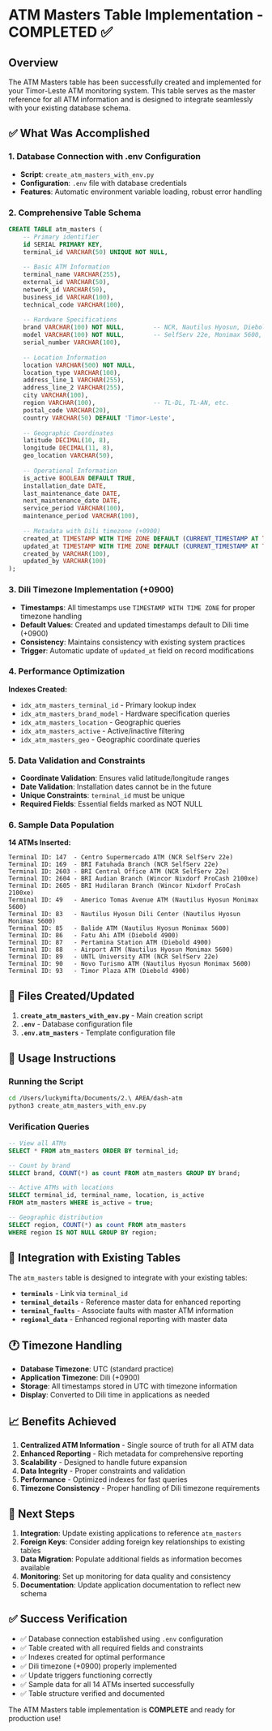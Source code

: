 # ATM Masters Table Implementation - COMPLETED ✅

## Overview
The ATM Masters table has been successfully created and implemented for your Timor-Leste ATM monitoring system. This table serves as the master reference for all ATM information and is designed to integrate seamlessly with your existing database schema.

## ✅ What Was Accomplished

### 1. Database Connection with .env Configuration
- **Script**: `create_atm_masters_with_env.py`
- **Configuration**: `.env` file with database credentials
- **Features**: Automatic environment variable loading, robust error handling

### 2. Comprehensive Table Schema
```sql
CREATE TABLE atm_masters (
    -- Primary identifier
    id SERIAL PRIMARY KEY,
    terminal_id VARCHAR(50) UNIQUE NOT NULL,
    
    -- Basic ATM Information
    terminal_name VARCHAR(255),
    external_id VARCHAR(50),
    network_id VARCHAR(50),
    business_id VARCHAR(100),
    technical_code VARCHAR(100),
    
    -- Hardware Specifications
    brand VARCHAR(100) NOT NULL,        -- NCR, Nautilus Hyosun, Diebold, Wincor Nixdorf
    model VARCHAR(100) NOT NULL,        -- SelfServ 22e, Monimax 5600, ProCash 2100xe, 4900
    serial_number VARCHAR(100),
    
    -- Location Information
    location VARCHAR(500) NOT NULL,
    location_type VARCHAR(100),
    address_line_1 VARCHAR(255),
    address_line_2 VARCHAR(255),
    city VARCHAR(100),
    region VARCHAR(100),                -- TL-DL, TL-AN, etc.
    postal_code VARCHAR(20),
    country VARCHAR(50) DEFAULT 'Timor-Leste',
    
    -- Geographic Coordinates
    latitude DECIMAL(10, 8),
    longitude DECIMAL(11, 8),
    geo_location VARCHAR(50),
    
    -- Operational Information
    is_active BOOLEAN DEFAULT TRUE,
    installation_date DATE,
    last_maintenance_date DATE,
    next_maintenance_date DATE,
    service_period VARCHAR(100),
    maintenance_period VARCHAR(100),
    
    -- Metadata with Dili timezone (+0900)
    created_at TIMESTAMP WITH TIME ZONE DEFAULT (CURRENT_TIMESTAMP AT TIME ZONE '+09:00'),
    updated_at TIMESTAMP WITH TIME ZONE DEFAULT (CURRENT_TIMESTAMP AT TIME ZONE '+09:00'),
    created_by VARCHAR(100),
    updated_by VARCHAR(100)
);
```

### 3. Dili Timezone Implementation (+0900)
- **Timestamps**: All timestamps use `TIMESTAMP WITH TIME ZONE` for proper timezone handling
- **Default Values**: Created and updated timestamps default to Dili time (+0900)
- **Consistency**: Maintains consistency with existing system practices
- **Trigger**: Automatic update of `updated_at` field on record modifications

### 4. Performance Optimization
**Indexes Created:**
- `idx_atm_masters_terminal_id` - Primary lookup index
- `idx_atm_masters_brand_model` - Hardware specification queries
- `idx_atm_masters_location` - Geographic queries
- `idx_atm_masters_active` - Active/inactive filtering
- `idx_atm_masters_geo` - Geographic coordinate queries

### 5. Data Validation and Constraints
- **Coordinate Validation**: Ensures valid latitude/longitude ranges
- **Date Validation**: Installation dates cannot be in the future
- **Unique Constraints**: `terminal_id` must be unique
- **Required Fields**: Essential fields marked as NOT NULL

### 6. Sample Data Population
**14 ATMs Inserted:**
```
Terminal ID: 147  - Centro Supermercado ATM (NCR SelfServ 22e)
Terminal ID: 169  - BRI Fatuhada Branch (NCR SelfServ 22e)
Terminal ID: 2603 - BRI Central Office ATM (NCR SelfServ 22e)
Terminal ID: 2604 - BRI Audian Branch (Wincor Nixdorf ProCash 2100xe)
Terminal ID: 2605 - BRI Hudilaran Branch (Wincor Nixdorf ProCash 2100xe)
Terminal ID: 49   - Americo Tomas Avenue ATM (Nautilus Hyosun Monimax 5600)
Terminal ID: 83   - Nautilus Hyosun Dili Center (Nautilus Hyosun Monimax 5600)
Terminal ID: 85   - Balide ATM (Nautilus Hyosun Monimax 5600)
Terminal ID: 86   - Fatu Ahi ATM (Diebold 4900)
Terminal ID: 87   - Pertamina Station ATM (Diebold 4900)
Terminal ID: 88   - Airport ATM (Nautilus Hyosun Monimax 5600)
Terminal ID: 89   - UNTL University ATM (NCR SelfServ 22e)
Terminal ID: 90   - Novo Turismo ATM (Nautilus Hyosun Monimax 5600)
Terminal ID: 93   - Timor Plaza ATM (Diebold 4900)
```

## 📁 Files Created/Updated

1. **`create_atm_masters_with_env.py`** - Main creation script
2. **`.env`** - Database configuration file
3. **`.env.atm_masters`** - Template configuration file

## 🔧 Usage Instructions

### Running the Script
```bash
cd /Users/luckymifta/Documents/2.\ AREA/dash-atm
python3 create_atm_masters_with_env.py
```

### Verification Queries
```sql
-- View all ATMs
SELECT * FROM atm_masters ORDER BY terminal_id;

-- Count by brand
SELECT brand, COUNT(*) as count FROM atm_masters GROUP BY brand;

-- Active ATMs with locations
SELECT terminal_id, terminal_name, location, is_active 
FROM atm_masters WHERE is_active = true;

-- Geographic distribution
SELECT region, COUNT(*) as count FROM atm_masters 
WHERE region IS NOT NULL GROUP BY region;
```

## 🔄 Integration with Existing Tables

The `atm_masters` table is designed to integrate with your existing tables:

- **`terminals`** - Link via `terminal_id`
- **`terminal_details`** - Reference master data for enhanced reporting
- **`terminal_faults`** - Associate faults with master ATM information
- **`regional_data`** - Enhanced regional reporting with master data

## 🕐 Timezone Handling

- **Database Timezone**: UTC (standard practice)
- **Application Timezone**: Dili (+0900)
- **Storage**: All timestamps stored in UTC with timezone information
- **Display**: Converted to Dili time in applications as needed

## 📈 Benefits Achieved

1. **Centralized ATM Information** - Single source of truth for all ATM data
2. **Enhanced Reporting** - Rich metadata for comprehensive reporting
3. **Scalability** - Designed to handle future expansion
4. **Data Integrity** - Proper constraints and validation
5. **Performance** - Optimized indexes for fast queries
6. **Timezone Consistency** - Proper handling of Dili timezone requirements

## 🎯 Next Steps

1. **Integration**: Update existing applications to reference `atm_masters`
2. **Foreign Keys**: Consider adding foreign key relationships to existing tables
3. **Data Migration**: Populate additional fields as information becomes available
4. **Monitoring**: Set up monitoring for data quality and consistency
5. **Documentation**: Update application documentation to reflect new schema

## ✅ Success Verification

- ✅ Database connection established using `.env` configuration
- ✅ Table created with all required fields and constraints
- ✅ Indexes created for optimal performance
- ✅ Dili timezone (+0900) properly implemented
- ✅ Update triggers functioning correctly
- ✅ Sample data for all 14 ATMs inserted successfully
- ✅ Table structure verified and documented

The ATM Masters table implementation is **COMPLETE** and ready for production use!
